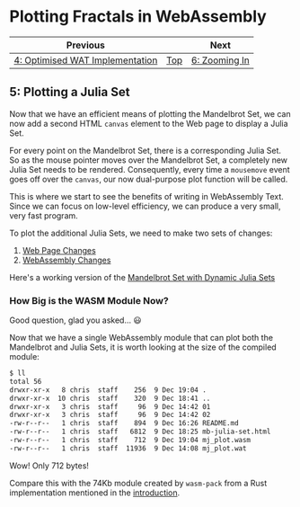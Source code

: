 # Plotting Fractals in WebAssembly

| Previous | | Next
|---|---|---
| [4: Optimised WAT Implementation](../04%20WAT%20Optimised%20Implementation/) | [Top](/chriswhealy/plotting-fractals-in-webassembly) | [6: Zooming In](../06%20Zoom%20Image/)

## 5: Plotting a Julia Set

Now that we have an efficient means of plotting the Mandelbrot Set, we can now add a second HTML `canvas` element to the Web page to display a Julia Set.

For every point on the Mandelbrot Set, there is a corresponding Julia Set.  So as the mouse pointer moves over the Mandelbrot Set, a completely new Julia Set needs to be rendered.  Consequently, every time a `mousemove` event goes off over the `canvas`, our now dual-purpose plot function will be called.

This is where we start to see the benefits of writing in WebAssembly Text.  Since we can focus on low-level efficiency, we can produce a very small, very fast program.

To plot the additional Julia Sets, we need to make two sets of changes:

1. [Web Page Changes](./01/)
1. [WebAssembly Changes](./02/)

Here's a working version of the [Mandelbrot Set with Dynamic Julia Sets](mb-julia-set.html)

### How Big is the WASM Module Now?

Good question, glad you asked...  😃

Now that we have a single WebAssembly module that can plot both the Mandelbrot and Julia Sets, it is worth looking at the size of the compiled module:

```bash
$ ll
total 56
drwxr-xr-x   8 chris  staff    256  9 Dec 19:04 .
drwxr-xr-x  10 chris  staff    320  9 Dec 18:41 ..
drwxr-xr-x   3 chris  staff     96  9 Dec 14:42 01
drwxr-xr-x   3 chris  staff     96  9 Dec 14:42 02
-rw-r--r--   1 chris  staff    894  9 Dec 16:26 README.md
-rw-r--r--   1 chris  staff   6812  9 Dec 18:25 mb-julia-set.html
-rw-r--r--   1 chris  staff    712  9 Dec 19:04 mj_plot.wasm
-rw-r--r--   1 chris  staff  11936  9 Dec 14:08 mj_plot.wat
```

Wow! Only 712 bytes!

Compare this with the 74Kb module created by `wasm-pack` from a Rust implementation mentioned in the [introduction](/chriswhealy/plotting-fractals-in-webassembly).
